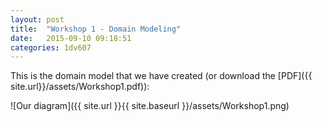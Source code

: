 ```yaml
---
layout: post
title:  "Workshop 1 - Domain Modeling"
date:   2015-09-10 09:18:51
categories: 1dv607
---
```

This is the domain model that we have created (or download the [PDF]({{ site.url}}/assets/Workshop1.pdf)):

![Our diagram]({{ site.url }}{{ site.baseurl }}/assets/Workshop1.png)